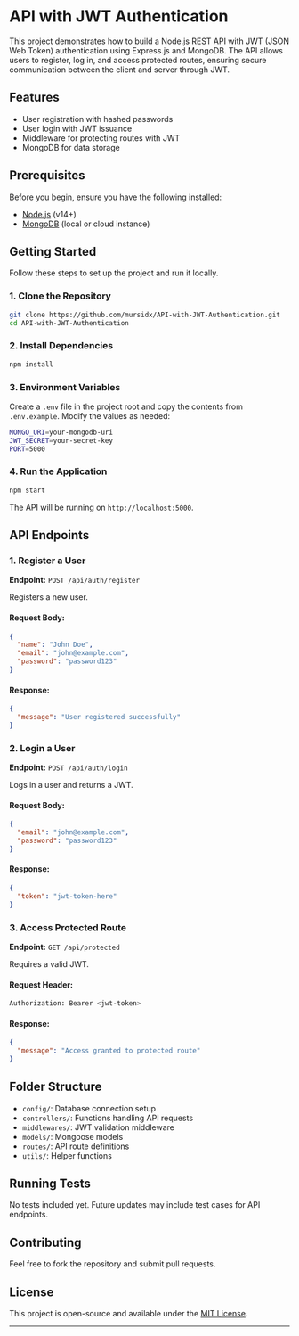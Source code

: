 
# API with JWT Authentication

This project demonstrates how to build a Node.js REST API with JWT (JSON Web Token) authentication using Express.js and MongoDB. The API allows users to register, log in, and access protected routes, ensuring secure communication between the client and server through JWT.

## Features

- User registration with hashed passwords
- User login with JWT issuance
- Middleware for protecting routes with JWT
- MongoDB for data storage

## Prerequisites

Before you begin, ensure you have the following installed:

- [Node.js](https://nodejs.org/) (v14+)
- [MongoDB](https://www.mongodb.com/) (local or cloud instance)

## Getting Started

Follow these steps to set up the project and run it locally.

### 1. Clone the Repository

```bash
git clone https://github.com/mursidx/API-with-JWT-Authentication.git
cd API-with-JWT-Authentication
```

### 2. Install Dependencies

```bash
npm install
```

### 3. Environment Variables

Create a `.env` file in the project root and copy the contents from `.env.example`. Modify the values as needed:

```bash
MONGO_URI=your-mongodb-uri
JWT_SECRET=your-secret-key
PORT=5000
```

### 4. Run the Application

```bash
npm start
```

The API will be running on `http://localhost:5000`.

## API Endpoints

### 1. Register a User

**Endpoint:** `POST /api/auth/register`

Registers a new user.

#### Request Body:

```json
{
  "name": "John Doe",
  "email": "john@example.com",
  "password": "password123"
}
```

#### Response:

```json
{
  "message": "User registered successfully"
}
```

### 2. Login a User

**Endpoint:** `POST /api/auth/login`

Logs in a user and returns a JWT.

#### Request Body:

```json
{
  "email": "john@example.com",
  "password": "password123"
}
```

#### Response:

```json
{
  "token": "jwt-token-here"
}
```

### 3. Access Protected Route

**Endpoint:** `GET /api/protected`

Requires a valid JWT.

#### Request Header:

```bash
Authorization: Bearer <jwt-token>
```

#### Response:

```json
{
  "message": "Access granted to protected route"
}
```

## Folder Structure

- `config/`: Database connection setup
- `controllers/`: Functions handling API requests
- `middlewares/`: JWT validation middleware
- `models/`: Mongoose models
- `routes/`: API route definitions
- `utils/`: Helper functions

## Running Tests

No tests included yet. Future updates may include test cases for API endpoints.

## Contributing

Feel free to fork the repository and submit pull requests.

## License

This project is open-source and available under the [MIT License](LICENSE).

---
